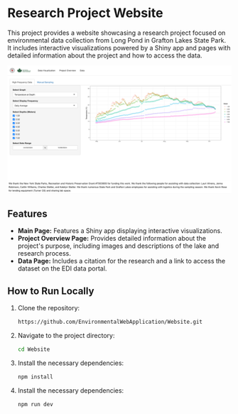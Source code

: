 # Research Project Website

This project provides a website showcasing a research project focused on environmental data collection from Long Pond 
in Grafton Lakes State Park. It includes interactive visualizations powered by a Shiny app and pages with detailed 
information about the project and how to access the data.

![Project Website Screenshot](public/pictureOfWebsite.png)

## Features

- **Main Page:** Features a Shiny app displaying interactive visualizations.
- **Project Overview Page:** Provides detailed information about the project's purpose, including images and descriptions of the lake and research process.
- **Data Page:** Includes a citation for the research and a link to access the dataset on the EDI data portal.

## How to Run Locally

1. Clone the repository:
   ```bash
   https://github.com/EnvironmentalWebApplication/Website.git

2. Navigate to the project directory:
   ```bash
   cd Website

3. Install the necessary dependencies:
   ```bash
   npm install

4. Install the necessary dependencies:
   ```bash
   npm run dev